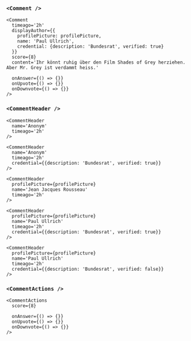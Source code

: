 ### `<Comment />`

```react
<Comment
  timeago='2h'
  displayAuthor={{
    profilePicture: profilePicture,
    name: 'Paul Ullrich',
    credential: {description: 'Bundesrat', verified: true}
  }}
  score={8}
  content='Ihr könnt ruhig über den Film Shades of Grey herziehen. Aber Mr. Grey ist verdammt heiss.'

  onAnswer={() => {}}
  onUpvote={() => {}}
  onDownvote={() => {}}
/>
```

### `<CommentHeader />`

```react|noSource,span-2
<CommentHeader
  name='Anonym'
  timeago='2h'
/>
```

```react|noSource,span-2
<CommentHeader
  name='Anonym'
  timeago='2h'
  credential={{description: 'Bundesrat', verified: true}}
/>
```

```react|noSource,span-2
<CommentHeader
  profilePicture={profilePicture}
  name='Jean Jacques Rousseau'
  timeago='2h'
/>
```

```react|noSource,span-2
<CommentHeader
  profilePicture={profilePicture}
  name='Paul Ullrich'
  timeago='2h'
  credential={{description: 'Bundesrat', verified: true}}
/>
```

```react|noSource,span-2
<CommentHeader
  profilePicture={profilePicture}
  name='Paul Ullrich'
  timeago='2h'
  credential={{description: 'Bundesrat', verified: false}}
/>
```

### `<CommentActions />`

```react|noSource
<CommentActions
  score={8}

  onAnswer={() => {}}
  onUpvote={() => {}}
  onDownvote={() => {}}
/>
```
